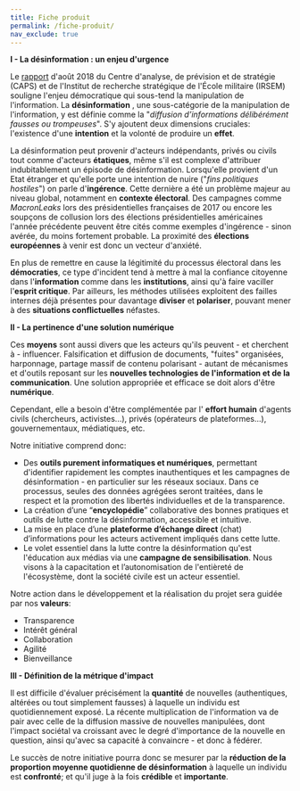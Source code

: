 ```yaml
---
title: Fiche produit
permalink: /fiche-produit/
nav_exclude: true
---
```

**I - La désinformation : un enjeu d'urgence**

Le [rapport](https://www.diplomatie.gouv.fr/IMG/pdf/les_manipulations_de_l_information_2__cle04b2b6.pdf) d'août 2018 du Centre d'analyse, de prévision et de stratégie (CAPS)  et de l'Institut de recherche stratégique de l'École militaire (IRSEM) souligne l'enjeu démocratique qui sous-tend la manipulation de l'information. La **désinformation** , une sous-catégorie de la manipulation de l'information, y est définie comme la "_diffusion d’informations délibérément fausses ou trompeuses_". S'y ajoutent deux dimensions cruciales: l'existence d'une **intention** et la volonté de produire un **effet**.

La désinformation peut provenir d'acteurs indépendants, privés ou civils tout comme d'acteurs **étatiques**, même s'il est complexe d'attribuer indubitablement un épisode de désinformation. Lorsqu'elle provient d'un Etat étranger et qu'elle porte une intention de nuire ("_fins politiques hostiles_") on parle d'**ingérence**. Cette dernière a été un problème majeur au niveau global, notamment en **contexte électoral**. Des campagnes comme _MacronLeaks_ lors des présidentielles françaises de 2017 ou encore les soupçons de collusion lors des élections présidentielles américaines l'année précédente peuvent être cités comme exemples d'ingérence - sinon avérée, du moins fortement probable. La proximité des **élections européennes** à venir est donc un vecteur d'anxiété.

En plus de remettre en cause la légitimité du processus électoral dans les **démocraties**, ce type d'incident tend à mettre à mal la confiance citoyenne dans l'**information** comme dans les **institutions**, ainsi qu'à faire vaciller l'**esprit critique**. Par ailleurs, les méthodes utilisées exploitent des failles internes déjà présentes pour davantage **diviser** et **polariser**, pouvant mener à des **situations conflictuelles** néfastes.

**II - La pertinence d'une solution numérique**

Ces **moyens** sont aussi divers que les acteurs qu'ils peuvent - et cherchent à - influencer. Falsification et diffusion de documents, "fuites" organisées, harponnage, partage massif de contenu polarisant - autant de mécanismes et d'outils reposant sur les **nouvelles technologies de l'information et de la communication**. Une solution appropriée et efficace se doit alors d'être **numérique**.

Cependant, elle a besoin d'être complémentée par l' **effort humain** d'agents civils (chercheurs, activistes...), privés (opérateurs de plateformes…), gouvernementaux, médiatiques, etc.

Notre initiative comprend donc:

* Des **outils purement informatiques et numériques**, permettant d'identifier rapidement les comptes inauthentiques et les campagnes de désinformation - en particulier sur les réseaux sociaux. Dans ce processus, seules des données agrégées seront traitées, dans le respect et la promotion des libertés individuelles et de la transparence.
* La création d’une “**encyclopédie**” collaborative des bonnes pratiques et outils de lutte contre la désinformation, accessible et intuitive.
* La mise en place d’une **plateforme d’échange direct** (chat) d’informations pour les acteurs activement impliqués dans cette lutte.
* Le volet essentiel dans la lutte contre la désinformation qu'est l'éducation aux médias via une **campagne de sensibilisation**. Nous visons à la capacitation et l’autonomisation de l'entièreté de l'écosystème, dont la société civile est un acteur essentiel.

Notre action dans le développement et la réalisation du projet sera guidée par nos **valeurs**:
* Transparence
* Intérêt général
* Collaboration
* Agilité
* Bienveillance

**III - Définition de la métrique d'impact**

Il est difficile d'évaluer précisément la **quantité** de nouvelles (authentiques, altérées ou tout simplement fausses) à laquelle un individu est quotidiennement exposé. La récente multiplication de l'information va de pair avec celle de la diffusion massive de nouvelles manipulées, dont l'impact sociétal va croissant avec le degré d'importance de la nouvelle en question, ainsi qu'avec sa capacité à convaincre - et donc à fédérer.

Le succès de notre initiative pourra donc se mesurer par la **réduction de la proportion moyenne quotidienne de désinformation** à laquelle un individu est **confronté**; et qu'il juge à la fois **crédible** et **importante**.
